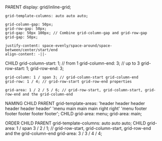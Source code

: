 PARENT
    display: grid/inline-grid;

    grid-template-columns: auto auto auto;

    grid-column-gap: 50px;
    grid-row-gap: 50px;
    grid-gap: 50px 100px; // Combine grid-column-gap and grid-row-gap
    grid-gap: 50px;

    justify-content: space-evenly/space-around/space-between/center/start/end
    align-content: -||-

CHILD
    grid-column-start: 1; // from 1
    grid-column-end: 3; // up to 3
    grid-row-start: 1;
    grid-row-end: 3;

    grid-column: 1 / span 3; // grid-column-start grid-column-end
    grid-row: 1 / 4; // grid-row-start grid-row-end properties

    grid-area: 1 / 2 / 5 / 6; // grid-row-start, grid-column-start, grid-row-end and the grid-column-end

NAMING CHILD
    PARENT
        grid-template-areas:
                'header header header header header header'
                'menu main main main right right'
                'menu footer footer footer footer footer';
    CHILD
        grid-area: menu;
        grid-area: main;
    
ORDER CHILD
    PARENT
        grid-template-columns: auto auto auto;
    CHILD
        grid-area: 1 / span 3 / 2 / 1;  // grid-row-start, grid-column-start, grid-row-end and the grid-column-end
        grid-area: 3 / 3 / 4 / 4;
